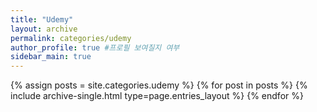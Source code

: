 ```yaml
---
title: "Udemy"
layout: archive 
permalink: categories/udemy
author_profile: true #프로필 보여질지 여부
sidebar_main: true
---
```



{% assign posts = site.categories.udemy %}
{% for post in posts %} {% include archive-single.html type=page.entries_layout %} {% endfor %}